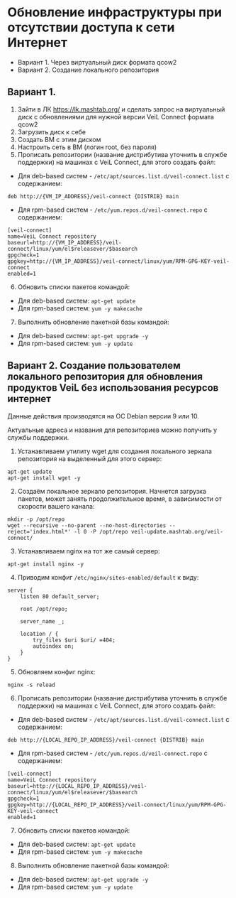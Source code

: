# Обновление инфраструктуры при отсутствии доступа к сети Интернет

- Вариант 1. Через виртуальный диск формата qcow2
- Вариант 2. Создание локального репозитория

## Вариант 1. 

1. Зайти в ЛК https://lk.mashtab.org/ и сделать запрос на виртуальный диск с обновлениями для нужной версии VeiL Connect формата qcow2
2. Загрузить диск к себе
3. Создать ВМ с этим диском
4. Настроить сеть в ВМ (логин root, без пароля)
5. Прописать репозитории (название дистрибутива уточнить в службе поддержки) на машинах с  VeiL Connect, для этого создать файл:
- Для deb-based систем - `/etc/apt/sources.list.d/veil-connect.list` с содержанием:
```
deb http://{VM_IP_ADDRESS}/veil-connect {DISTRIB} main
```
- Для rpm-based систем - `/etc/yum.repos.d/veil-connect.repo` с содержанием:
```
[veil-connect]
name=VeiL Connect repository
baseurl=http://{VM_IP_ADDRESS}/veil-connect/linux/yum/el$releasever/$basearch
gpgcheck=1
gpgkey=http://{VM_IP_ADDRESS}/veil-connect/linux/yum/RPM-GPG-KEY-veil-connect
enabled=1
```
6. Обновить списки пакетов командой:
- Для deb-based систем: `apt-get update`
- Для rpm-based систем: `yum -y makecache`
7. Выполнить обновление пакетной базы командой:
- Для deb-based систем: `apt-get upgrade -y`
- Для rpm-based систем: `yum -y update`

## Вариант 2. Cоздание пользователем локального репозитория для обновления продуктов VeiL без использования ресурсов интернет

Данные действия производятся на ОС Debian версии 9 или 10.

Актуальные адреса и названия для репозиториев можно получить у службы поддержки.

1. Устанавливаем утилиту wget для создания локального зеркала репозитория на выделенный для этого сервер:
```
apt-get update
apt-get install wget -y
```
2. Создаём локальное зеркало репозитория. Начнется загрузка пакетов, может занять продолжительное время, в зависимости от скорости вашего канала:
```
mkdir -p /opt/repo
wget --recursive --no-parent --no-host-directories --reject='index.html*' -l 0 -P /opt/repo veil-update.mashtab.org/veil-connect/
```
3. Устанавливаем nginx на тот же самый сервер:
```
apt-get install nginx -y
```
4. Приводим конфиг `/etc/nginx/sites-enabled/default` к виду:
```
server {
    listen 80 default_server;

    root /opt/repo;

    server_name _;

    location / {
        try_files $uri $uri/ =404;
        autoindex on;
    }
}
```
5. Обновляем конфиг nginx:
```
nginx -s reload
```
6. Прописать репозитории (название дистрибутива уточнить в службе поддержки) на машинах с  VeiL Connect, для этого создать файл:
- Для deb-based систем - `/etc/apt/sources.list.d/veil-connect.list` с содержанием:
```
deb http://{LOCAL_REPO_IP_ADDRESS}/veil-connect {DISTRIB} main
```
- Для rpm-based систем - `/etc/yum.repos.d/veil-connect.repo` с содержанием:
```
[veil-connect]
name=VeiL Connect repository
baseurl=http://{LOCAL_REPO_IP_ADDRESS}/veil-connect/linux/yum/el$releasever/$basearch
gpgcheck=1
gpgkey=http://{LOCAL_REPO_IP_ADDRESS}/veil-connect/linux/yum/RPM-GPG-KEY-veil-connect
enabled=1
```
7. Обновить списки пакетов командой:
- Для deb-based систем: `apt-get update`
- Для rpm-based систем: `yum -y makecache`
8. Выполнить обновление пакетной базы командой:
- Для deb-based систем: `apt-get upgrade -y`
- Для rpm-based систем: `yum -y update`